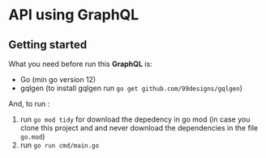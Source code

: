 # API using GraphQL

## Getting started

What you need before run this **GraphQL** is:
- Go (min go version 12)
- gqlgen (to install gqlgen run `go get github.com/99designs/gqlgen`)

And, to run :

1. run `go mod tidy` for download the depedency in go mod (in case you clone this project and and never download the dependencies in the file `go.mod`)
2. run `go run cmd/main.go`